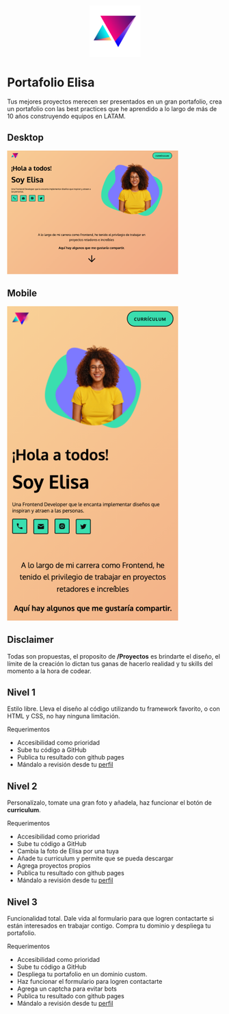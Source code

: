 <div align="center">
<img width="120px"  src="logoNTR.png" />
</div>

# Portafolio Elisa

Tus mejores proyectos merecen ser presentados en un gran portafolio, crea un portafolio con las best practices que he aprendido a lo largo de más de 10 años construyendo equipos en LATAM.

## Desktop

<img width="400px"  src="elisa-desktop.png" />

## Mobile

<img width="400px"  src="elisa-mobile.png" />

## Disclaimer 

Todas son propuestas, el proposito de **/Proyectos** es brindarte el diseño, el límite de la creación lo dictan tus ganas de hacerlo realidad y tu skills del momento a la hora de codear.

## Nivel 1

Estilo libre. Lleva el diseño al código utilizando tu framework favorito, o con HTML y CSS, no hay ninguna limitación. 

Requerimentos
- Accesibilidad como prioridad
- Sube tu código a GitHub
- Publica tu resultado con github pages
- Mándalo a revisión desde tu [perfil](https://leonidasesteban.com/estudiante)

## Nivel 2

Personalízalo, tomate una gran foto y añadela, haz funcionar el  botón de **curriculum**.

Requerimentos
- Accesibilidad como prioridad
- Sube tu código a GitHub
- Cambia la foto de Elisa por una tuya
- Añade tu curriculum y permite que se pueda descargar
- Agrega proyectos propios 
- Publica tu resultado con github pages
- Mándalo a revisión desde tu [perfil](https://leonidasesteban.com/estudiante)


## Nivel 3

Funcionalidad total. Dale vida al formulario para que logren contactarte si están interesados en trabajar contigo. Compra tu dominio y despliega tu portafolio.

Requerimentos
- Accesibilidad como prioridad
- Sube tu código a GitHub
- Despliega tu portafolio en un dominio custom. 
- Haz funcionar el formulario para logren contactarte
- Agrega un captcha para evitar bots
- Publica tu resultado con github pages
- Mándalo a revisión desde tu [perfil](https://leonidasesteban.com/estudiante)

